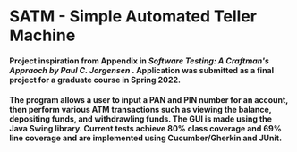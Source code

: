 # SATM - Simple Automated Teller Machine

#### Project inspiration from Appendix in <i> Software Testing: A Craftman's Appraoch by Paul C. Jorgensen </i>. Application was submitted as a final project for a graduate course in Spring 2022.

#### The program allows a user to input a PAN and PIN number for an account, then perform various ATM transactions such as viewing the balance, depositing funds, and withdrawling funds. The GUI is made using the Java Swing library. Current tests achieve 80% class coverage and 69% line coverage and are implemented using Cucumber/Gherkin and JUnit.
